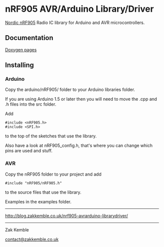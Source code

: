# nRF905 AVR/Arduino Library/Driver

<a href="http://www.nordicsemi.com/eng/Products/Sub-1-GHz-RF/nRF905">Nordic nRF905</a> Radio IC library for Arduino and AVR microcontrollers.


## Documentation
<a href="http://zkemble.github.io/nRF905/">Doxygen pages</a>


## Installing
### Arduino
Copy the arduino/nRF905/ folder to your Arduino libraries folder.

If you are using Arduino 1.5 or later then you will need to move the .cpp and .h files into the src folder.

Add

    #include <nRF905.h>
	#include <SPI.h>

to the top of the sketches that use the library.

Also have a look at nRF905_config.h, that's where you can change which pins are used and stuff.

### AVR
Copy the nRF905 folder to your project and add

    #include "nRF905/nRF905.h"

to the source files that use the library.

Examples in the examples folder.

--------

http://blog.zakkemble.co.uk/nrf905-avrarduino-librarydriver/

--------

Zak Kemble

contact@zakkemble.co.uk
